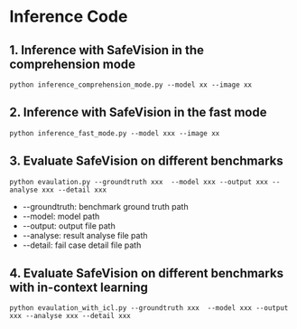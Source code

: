 # Inference Code
## 1. Inference with SafeVision in the comprehension mode
```
python inference_comprehension_mode.py --model xx --image xx
```
## 2. Inference with SafeVision in the fast mode
```
python inference_fast_mode.py --model xxx --image xx
```

## 3. Evaluate SafeVision on different benchmarks
```
python evaulation.py --groundtruth xxx  --model xxx --output xxx --analyse xxx --detail xxx
```

- --groundtruth: benchmark ground truth path
- --model: model path
- --output: output file path
- --analyse: result analyse file path
- --detail: fail case detail file path

## 4. Evaluate SafeVision on different benchmarks with in-context learning
```
python evaulation_with_icl.py --groundtruth xxx  --model xxx --output xxx --analyse xxx --detail xxx
```